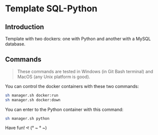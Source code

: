 # Template SQL-Python

## Introduction

Template with two dockers: one with Python and another with a MySQL database.

## Commands

> These commands are tested in Windows (in Git Bash terminal) and MacOS (any Unix platform is good).

You can control the docker containers with these two commands:
```sh
sh manager.sh docker:run
sh manager.sh docker:down
```

You can enter to the Python container with this command:
```sh
sh manager.sh python
```

Have fun! ᕙ (° ~ ° ~)
